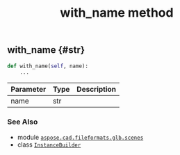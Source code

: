 ﻿---
title: with_name method
second_title: Aspose.CAD for Python via .NET API References
description: 
type: docs
weight: 40
url: /python-net/aspose.cad.fileformats.glb.scenes/instancebuilder/with_name/
is_root: false
---

## with_name {#str}





```python
def with_name(self, name):
    ...
```


| Parameter | Type | Description |
| :- | :- | :- |
| name | str |  |



### See Also
* module [`aspose.cad.fileformats.glb.scenes`](../../)
* class [`InstanceBuilder`](/cad/python-net/aspose.cad.fileformats.glb.scenes/instancebuilder)
